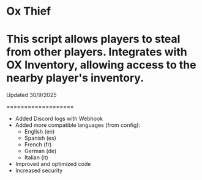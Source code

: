 # Ox Thief
This script allows players to steal from other players. Integrates with OX Inventory, allowing access to the nearby player's inventory.
===================

Updated 30/9/2025

===================
- Added Discord logs with Webhook
- Added more compatible languages (from config):
  - English (en)
  - Spanish (es)
  - French (fr)
  - German (de)
  - Italian (it)
- Improved and optimized code
- Increased security

